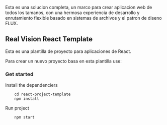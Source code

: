 Esta es una solucion completa, un marco para crear aplicacion web de todos los tamanos, con una hermosa experiencia de desarrollo y enrutamiento flexible basado en sistemas de archivos y el patron de diseno FLUX.


## Real Vision React Template

Esta es una plantilla de proyecto para aplicaciones de React.

Para crear un nuevo proyecto basa en esta plantilla use:

### Get started

Install the dependenciers

```
    cd react-project-template
    npm install

```

Run project

```
    npm start

```